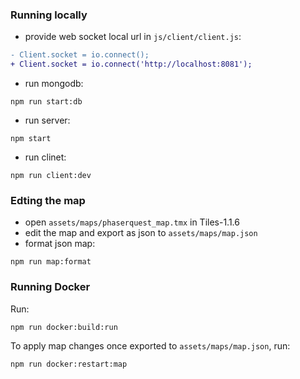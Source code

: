 ### Running locally

- provide web socket local url in `js/client/client.js`:

```diff
- Client.socket = io.connect();
+ Client.socket = io.connect('http://localhost:8081');
```

- run mongodb:

```
npm run start:db
```

- run server:

```
npm start
```

- run clinet:

```
npm run client:dev
```

### Edting the map

- open `assets/maps/phaserquest_map.tmx` in Tiles-1.1.6
- edit the map and export as json to `assets/maps/map.json`
- format json map:

```
npm run map:format
```

### Running Docker

Run:

```
npm run docker:build:run
```

To apply map changes once exported to `assets/maps/map.json`, run:

```
npm run docker:restart:map
```